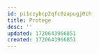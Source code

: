 ```yaml
---
id: pi1czybcp2qfc0zapugj0ih
title: Protege
desc: ''
updated: 1720643966851
created: 1720643966851
---
```

